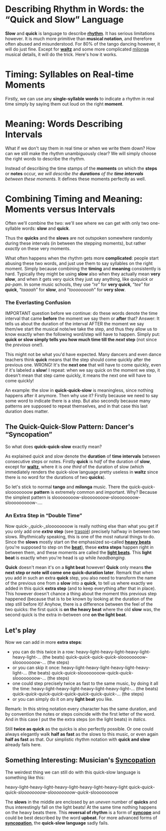 # Describing Rhythm in Words: the “**Quick** and **Slow**” Language

**Slow** and **quick** is language to describe [**rhythm**](rhythm-basics.html). It has serious limitations however. It is much more primitive than **musical notation**, and therefore often abused and misunderstood. For 80% of the tango dancing however, it will do just fine. Except for [**waltz**](waltz-rhythm.html) and some more complicated [milonga](milonga-rhythm.html) musical details, it will do the trick. Here's how it works.

# Timing: Syllables on Real-time Moments

Firstly, we can use any **single-syllable words** to indicate a rhythm in real time simply by saying them out loud on the right **moment**.

# Meaning: Words Describing Intervals

What if we don't say them in real time or when we write them down? How can we still make the rhythm unambiguously clear? We will simply choose the right words to describe the rhythm.

Instead of describing the time stamps of the **moments** on which the **steps** or **notes** occur, _we will describe the **durations** of the **time intervals** between these moments._ It defines these moments perfectly as well.

# Combining Timing and Meaning: Moments versus Intervals

Often we'll combine the two: we'll see where we can get with only two one-syllable words: **slow** and **quick**.

Thus the **quicks** and the **slows** are not outspoken somewhere randomly during these intervals (in between the stepping moments), but rather _exactly_ on these very moments.

What often happens when the rhythm gets more **complicated**: people start abusing these two words, and just use them to say syllables on the right moment. Simply because combining the **timing** and **meaning** consistently is hard. Typically they might be using **slow** also when they actually mean **very slow**, and when it gets very quick they just say anything, like _quiquick_ or _pa-pam_. In some music schools, they use “_re_” for **very quick**, “_tee_” for **quick**, “_taaaah_” for **slow**, and “_tooooooooh_” for **very slow**.

### The Everlasting Confusion

IMPORTANT question before we continue: do these words denote the time interval that came **before** the moment we say them or **after** that? Answer: It tells us about the duration of the interval AFTER the moment we say them/we start the musical note/we take the step, and thus they allow us to know exactly when the following word/step will have to happen. Simply put: **quick or slow simply tells you how much time till the _next_ step** (not since the _previous_ one!).

This might not be what you'd have expected. Many dancers and even dance teachers think **quick** means that the step should come quickly after the previous one. WRONG! It's the **next one** that will have to come quickly, even if it's labeled a **slow**! I repeat: when we say quick on the moment we step, it doesn't mean that step came quickly, it means the next one will have to come quickly!

An example: the slow in **quick-quick-slow** is meaningless, since nothing happens after it anymore. Then why use it? Firstly because we need to say some word to indicate there is a step. But also secondly because many patterns are supposed to repeat themselves, and in that case this last duration does matter.

The Quick-Quick-Slow Pattern: Dancer's “Syncopation”
----------------------------------------------------

So what does **quick-quick-slow** exactly mean?

As explained _quick_ and _slow_ denote the **duration** of **time intervals** between consecutive steps or notes. Firstly **quick** is _half_ of the duration of **slow**, except for [**waltz**](waltz-rhythm.html), where it is _one third_ of the duration of slow (which immediately renders the quick-slow language pretty useless in **waltz** since there is no word for the durations of two **quicks**).

So let's stick to normal **tango** and **milonga** music. There the quick-_quick_\-sloooooooow **pattern** is extremely common and important. Why? Because the simplest pattern is sloooooooow-sloooooooow-sloooooooow-slooooooooow-....

### An Extra Step in “Double Time”

Now quick-_quick-_sloooooooow is really nothing else than what you get if you only add one _**extra**_ **step** (see [traspié](traspie.html)) precisely halfway in between two slows. Rhythmically speaking, this is one of the most natural things to do. Since the **slows** mostly start on the emphasized so-called [**heavy beats**](rhythm-basics.html) (you're supposed to step on the [**beat**](rhythm-basics.html)), these **extra steps** happen right in between them, and these moments are called the [**light beats**](rhythm-basics.html). This **light beat** is exactly when you're head is up while _headbanging_.

**Quick** doesn't mean it's on a **light beat** however! **Quick** only means **the next step or note will come one quick-duration later**. Remark that when you add in such an extra **quick** step, you also need to transform the name of the previous one from a **slow** into a **quick**, to tell us where exactly we added in this quick **extra step** (and to keep everything after that in place). This however doesn't chance a thing about the moment this previous step happened (because that is to be known by looking at the duration of the step still before it)! Anyhow, there is a difference between the feel of the two quicks: the first quick is **on the heavy beat** where the old **slow** was, the second quick is the extra in-between one **on the light beat**.

Let's play
----------

Now we can add in more **extra steps**:

*   you can do this twice in a row:
    heavy-light-heavy-light-heavy-light-heavy-light-... (the beats)
    quick-_quick_\-quick-_quick_\-sloooooooow-sloooooooow-... (the steps)
*   or you can skip it once:
    heavy-light-heavy-light-heavy-light-heavy-light-... (the beats)
    quick-_quick_\-sloooooooow-quick-_quick_\-sloooooooow-... (the steps)
*   one could step precisely twice as fast to the same music, by doing it all the time:
    heavy-light-heavy-light-heavy-light-heavy-light-... (the beats)
    quick-_quick_\-quick-_quick_\-quick-_quick_\-quick-_quick_\-... (the steps)
*   or you can simply do it on any **light beat** you like.

Remark: In this string notation every character has the same duration, and by convention the notes or steps coincide with the first letter of the word. And in this case I put the the extra steps (on the light beats) in _italics_.

Still **twice as quick** as the quicks is also perfectly possible. Or one could always elegantly walk **half as fast** as the slows to this music, or even again **half as fast** as that. Our simplistic rhythm notation with **quick and slow** already fails here.

## Something Interesting: Musician's [Syncopation](syncope.html)

The weirdest thing we can still do with this quick-slow language is something like this:

heavy-light-heavy-light-heavy-light-heavy-light-heavy-light
quick-_quick_\-quick-_sloooooooow_\-_sloooooooow_\-_quick_\-sloooooooow

The **slows** in the middle are enclosed by an _uneven_ number of **quicks** and thus interestingly fall on the light beats! At the same time nothing happens on the heavy beats there. This **reversal of rhythm** is a form of [**syncope**](syncope.html) and could be best described by the word **upbeat**. For more advanced forms of [**syncopation**](syncope.html), the **quick-slow language** sadly fails.
